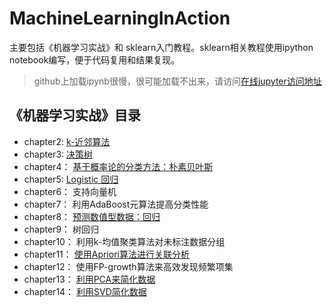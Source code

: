 # MachineLearningInAction
主要包括《机器学习实战》和 sklearn入门教程。sklearn相关教程使用ipython notebook编写，便于代码复用和结果复现。

> github上加载ipynb很慢，很可能加载不出来，请访问[在线jupyter访问地址](http://nbviewer.jupyter.org/github/sherlockzoom/MachineLearningInAction/tree/master/sklearn-demo-jupyter/)



## 《机器学习实战》目录
+ chapter2: [k-近邻算法](https://github.com/sherlockzoom/MachineLearningInAction/tree/master/chapter2)
+ chapter3: [决策树](https://github.com/sherlockzoom/MachineLearningInAction/tree/master/chapter3)
+ chapter4： [基于概率论的分类方法：朴素贝叶斯](https://github.com/sherlockzoom/MachineLearningInAction/tree/master/chapter4)
+ chapter5: [Logistic 回归](https://github.com/sherlockzoom/MachineLearningInAction/tree/master/chapter5)
+ chapter6： 支持向量机
+ chapter7： 利用AdaBoost元算法提高分类性能
+ chapter8： [预测数值型数据：回归](https://github.com/sherlockzoom/MachineLearningInAction/tree/master/chapter8)
+ chapter9： 树回归
+ chapter10： 利用k-均值聚类算法对未标注数据分组
+ chapter11： [使用Apriori算法进行关联分析](https://github.com/sherlockzoom/MachineLearningInAction/tree/master/chapter11)
+ chapter12： 使用FP-growth算法来高效发现频繁项集
+ chapter13： [利用PCA来简化数据](https://github.com/sherlockzoom/MachineLearningInAction/tree/master/chapter13)
+ chapter14： [利用SVD简化数据](https://github.com/sherlockzoom/MachineLearningInAction/tree/master/chapter14)

